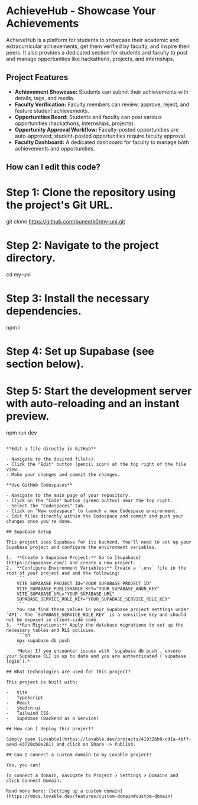 # AchieveHub - Showcase Your Achievements

AchieveHub is a platform for students to showcase their academic and extracurricular achievements, get them verified by faculty, and inspire their peers. It also provides a dedicated section for students and faculty to post and manage opportunities like hackathons, projects, and internships.

## Project Features

*   **Achievement Showcase:** Students can submit their achievements with details, tags, and media.
*   **Faculty Verification:** Faculty members can review, approve, reject, and feature student achievements.
*   **Opportunities Board:** Students and faculty can post various opportunities (hackathons, internships, projects).
*   **Opportunity Approval Workflow:** Faculty-posted opportunities are auto-approved; student-posted opportunities require faculty approval.
*   **Faculty Dashboard:** A dedicated dashboard for faculty to manage both achievements and opportunities.

## How can I edit this code?

# Step 1: Clone the repository using the project's Git URL.
git clone https://github.com/puneetk0/my-uni.git

# Step 2: Navigate to the project directory.
cd my-uni

# Step 3: Install the necessary dependencies.
npm i

# Step 4: Set up Supabase (see section below).

# Step 5: Start the development server with auto-reloading and an instant preview.
npm run dev
```

**Edit a file directly in GitHub**

- Navigate to the desired file(s).
- Click the "Edit" button (pencil icon) at the top right of the file view.
- Make your changes and commit the changes.

**Use GitHub Codespaces**

- Navigate to the main page of your repository.
- Click on the "Code" button (green button) near the top right.
- Select the "Codespaces" tab.
- Click on "New codespace" to launch a new Codespace environment.
- Edit files directly within the Codespace and commit and push your changes once you're done.

## Supabase Setup

This project uses Supabase for its backend. You'll need to set up your Supabase project and configure the environment variables.

1.  **Create a Supabase Project:** Go to [Supabase](https://supabase.com/) and create a new project.
2.  **Configure Environment Variables:** Create a `.env` file in the root of your project and add the following:
    ```
    VITE_SUPABASE_PROJECT_ID="YOUR_SUPABASE_PROJECT_ID"
    VITE_SUPABASE_PUBLISHABLE_KEY="YOUR_SUPABASE_ANON_KEY"
    VITE_SUPABASE_URL="YOUR_SUPABASE_URL"
    SUPABASE_SERVICE_ROLE_KEY="YOUR_SUPABASE_SERVICE_ROLE_KEY"
    ```
    You can find these values in your Supabase project settings under `API`. The `SUPABASE_SERVICE_ROLE_KEY` is a sensitive key and should not be exposed in client-side code.
3.  **Run Migrations:** Apply the database migrations to set up the necessary tables and RLS policies.
    ```sh
    npx supabase db push
    ```
    *Note: If you encounter issues with `supabase db push`, ensure your Supabase CLI is up to date and you are authenticated (`supabase login`).*

## What technologies are used for this project?

This project is built with:

-   Vite
-   TypeScript
-   React
-   shadcn-ui
-   Tailwind CSS
-   Supabase (Backend as a Service)

## How can I deploy this project?

Simply open [Lovable](https://lovable.dev/projects/419326b9-cd1a-4bff-aeed-e3720cb0e261) and click on Share -> Publish.

## Can I connect a custom domain to my Lovable project?

Yes, you can!

To connect a domain, navigate to Project > Settings > Domains and click Connect Domain.

Read more here: [Setting up a custom domain](https://docs.lovable.dev/features/custom-domain#custom-domain)
